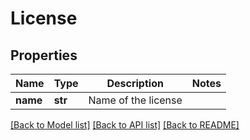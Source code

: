 # License

## Properties
Name | Type | Description | Notes
------------ | ------------- | ------------- | -------------
**name** | **str** | Name of the license | 

[[Back to Model list]](../README.md#documentation-for-models) [[Back to API list]](../README.md#documentation-for-api-endpoints) [[Back to README]](../README.md)


